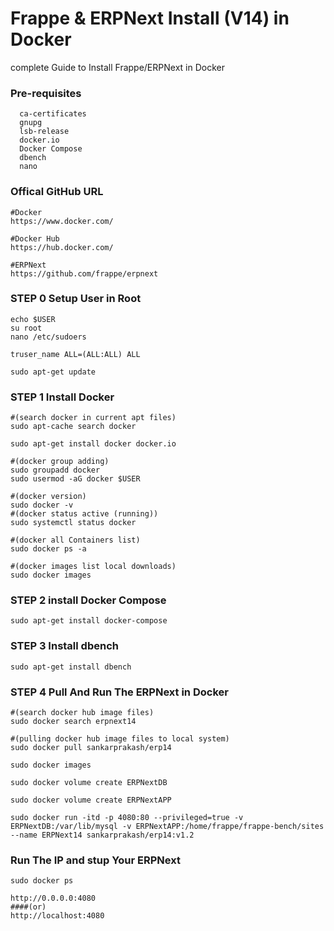 # Frappe & ERPNext Install (V14) in Docker
complete Guide to Install Frappe/ERPNext in Docker


### Pre-requisites 

      ca-certificates
      gnupg
      lsb-release                                   
      docker.io             
      Docker Compose                                   
      dbench                                     
      nano                                     

### Offical GitHub URL
    #Docker
    https://www.docker.com/

    #Docker Hub
    https://hub.docker.com/

    #ERPNext
    https://github.com/frappe/erpnext


### STEP 0 Setup User in Root
    echo $USER
    su root
    nano /etc/sudoers

    truser_name ALL=(ALL:ALL) ALL

    sudo apt-get update

### STEP 1 Install Docker
    #(search docker in current apt files)
    sudo apt-cache search docker

    sudo apt-get install docker docker.io

    #(docker group adding)
    sudo groupadd docker
    sudo usermod -aG docker $USER

    #(docker version)
    sudo docker -v
    #(docker status active (running))
    sudo systemctl status docker

    #(docker all Containers list)
    sudo docker ps -a

    #(docker images list local downloads)
    sudo docker images

### STEP 2 install Docker Compose

    sudo apt-get install docker-compose

### STEP 3 Install dbench

    sudo apt-get install dbench

### STEP 4 Pull And Run The ERPNext in Docker
    
    #(search docker hub image files)
    sudo docker search erpnext14

    #(pulling docker hub image files to local system)
    sudo docker pull sankarprakash/erp14
    
    sudo docker images

    sudo docker volume create ERPNextDB

    sudo docker volume create ERPNextAPP

    sudo docker run -itd -p 4080:80 --privileged=true -v ERPNextDB:/var/lib/mysql -v ERPNextAPP:/home/frappe/frappe-bench/sites --name ERPNext14 sankarprakash/erp14:v1.2

### Run The IP and stup Your ERPNext

    sudo docker ps

    http://0.0.0.0:4080 
    ####(or) 
    http://localhost:4080
